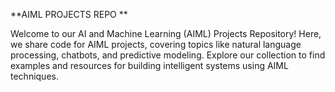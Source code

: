 **AIML PROJECTS REPO **

Welcome to our AI and Machine Learning (AIML) Projects Repository! Here, we share code for AIML projects, covering topics like natural language processing, chatbots, and predictive modeling. Explore our collection to find examples and resources for building intelligent systems using AIML techniques. 
